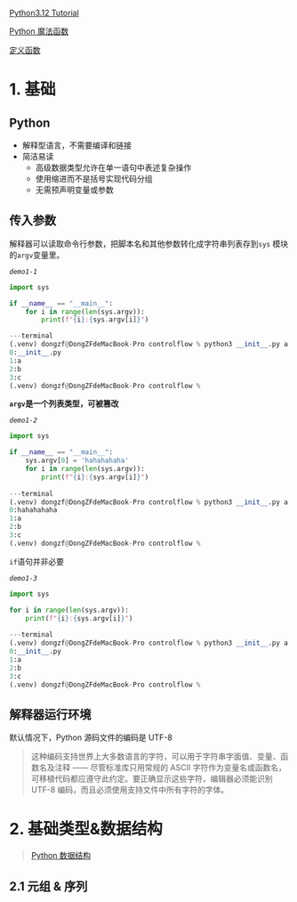 [Python3.12 Tutorial](https://docs.python.org/zh-cn/3/tutorial/index.html)

[Python 魔法函数](https://zhuanlan.zhihu.com/p/344951719)

[定义函数](https://docs.python.org/zh-cn/3/tutorial/controlflow.html#defining-functions)

# 1. 基础

## Python

- 解释型语言，不需要编译和链接
- 简洁易读
  - 高级数据类型允许在单一语句中表述复杂操作
  - 使用缩进而不是括号实现代码分组
  - 无需预声明变量或参数

## 传入参数

解释器可以读取命令行参数，把脚本名和其他参数转化成字符串列表存到`sys` 模块的`argv`变量里。

*`demo1-1`*

```python
import sys

if __name__ == "__main__":
    for i in range(len(sys.argv)):
        print(f"{i}:{sys.argv[i]}")

---terminal
(.venv) dongzf@DongZFdeMacBook-Pro controlflow % python3 __init__.py a b c
0:__init__.py
1:a
2:b
3:c
(.venv) dongzf@DongZFdeMacBook-Pro controlflow % 
```

**`argv`是一个列表类型，可被篡改**

*`demo1-2`*

```python
import sys

if __name__ == "__main__":
    sys.argv[0] = 'hahahahaha'
    for i in range(len(sys.argv)):
        print(f"{i}:{sys.argv[i]}")
        
---terminal
(.venv) dongzf@DongZFdeMacBook-Pro controlflow % python3 __init__.py a b c
0:hahahahaha
1:a
2:b
3:c
(.venv) dongzf@DongZFdeMacBook-Pro controlflow % 
```

`if`语句并非必要

*`demo1-3`*

```python
import sys

for i in range(len(sys.argv)):
    print(f"{i}:{sys.argv[i]}")
    
---terminal
(.venv) dongzf@DongZFdeMacBook-Pro controlflow % python3 __init__.py a b c
0:__init__.py
1:a
2:b
3:c
(.venv) dongzf@DongZFdeMacBook-Pro controlflow % 
```

## 解释器运行环境

默认情况下，Python 源码文件的编码是 UTF-8

> 这种编码支持世界上大多数语言的字符，可以用于字符串字面值、变量、函数名及注释 —— 尽管标准库只用常规的 ASCII 字符作为变量名或函数名，可移植代码都应遵守此约定。要正确显示这些字符，编辑器必须能识别 UTF-8 编码，而且必须使用支持文件中所有字符的字体。

# 2. 基础类型&数据结构

> [Python 数据结构](https://docs.python.org/zh-cn/3/tutorial/datastructures.html)

## 2.1 元组 & 序列

## 























